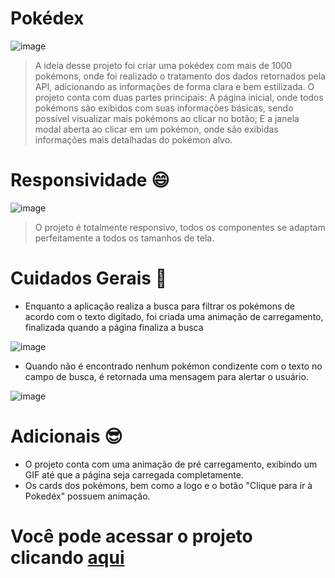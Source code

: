 # Pokédex

![image](https://user-images.githubusercontent.com/93746855/221718110-ab52e722-2fb0-4d36-9500-1b32e24c8d1d.png)


> A ideia desse projeto foi criar uma pokédex com mais de 1000 pokémons, onde foi realizado o tratamento dos dados retornados pela API, adicionando as informações de forma clara e bem estilizada. O projeto conta com duas partes principais: A página inicial, onde todos pokémons são exibidos com suas informações básicas, sendo possível visualizar mais pokémons ao clicar no botão; E a janela modal aberta ao clicar em um pokémon, onde são exibidas informações mais detalhadas do pokémon alvo.

# Responsividade :smile:

![image](https://user-images.githubusercontent.com/93746855/221719109-b51aa4a9-5c80-4dba-b47c-f5eea4847849.png)
> O projeto é totalmente responsivo, todos os componentes se adaptam perfeitamente a todos os tamanhos de tela.

# Cuidados Gerais :monocle_face:

- Enquanto a aplicação realiza a busca para filtrar os pokémons de acordo com o texto digitado, foi criada uma animação de carregamento, finalizada quando a página finaliza a busca

![image](https://user-images.githubusercontent.com/93746855/221720319-f3e742ec-6389-40fc-a498-f9d1f6499b94.png)

- Quando não é encontrado nenhum pokémon condizente com o texto no campo de busca, é retornada uma mensagem para alertar o usuário. 

![image](https://user-images.githubusercontent.com/93746855/221720175-762c7554-0585-438c-9d58-62cd8ef7e5c3.png)

# Adicionais :sunglasses:	

- O projeto conta com uma animação de pré carregamento, exibindo um GIF até que a página seja carregada completamente.
- Os cards dos pokémons, bem como a logo e o botão "Clique para ir à Pokedéx" possuem animação.

# Você pode acessar o projeto clicando <a href="https://project-pokeapi.vercel.app/"> aqui </a>

